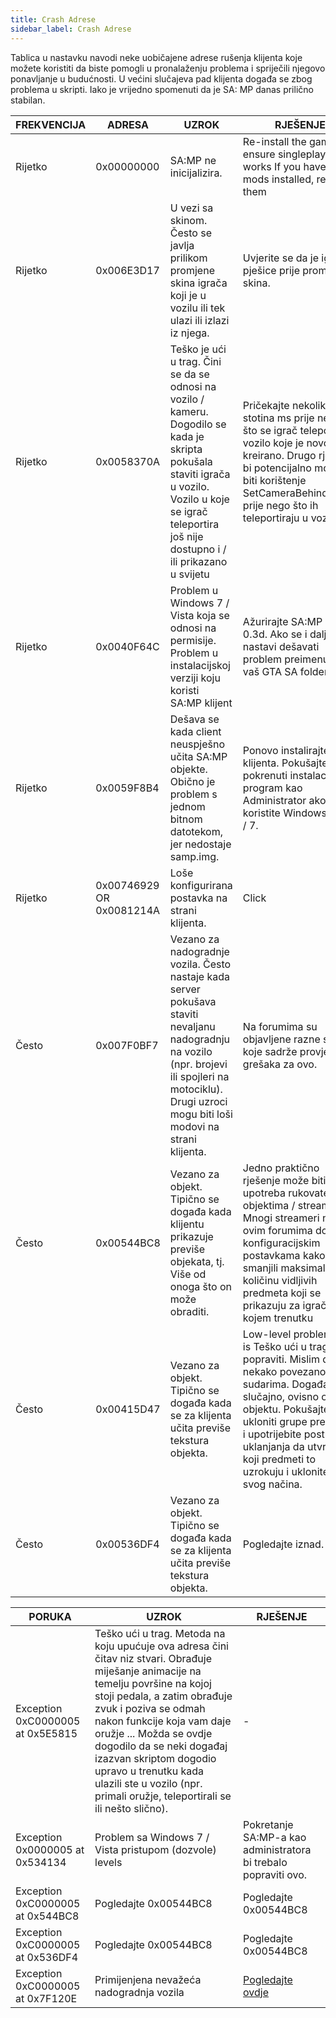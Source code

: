 ```yaml
---
title: Crash Adrese
sidebar_label: Crash Adrese
---
```


Tablica u nastavku navodi neke uobičajene adrese rušenja klijenta koje možete koristiti da biste pomogli u pronalaženju problema i spriječili njegovo ponavljanje u budućnosti. U većini slučajeva pad klijenta događa se zbog problema u skripti. Iako je vrijedno spomenuti da je SA: MP danas prilično stabilan.

| FREKVENCIJA | ADRESA                  | UZROK                                                                                                                                                                                                                      | RJEŠENJE                                                                                                                                                                                                                                                                             |
| --------- | ------------------------ | -------------------------------------------------------------------------------------------------------------------------------------------------------------------------------------------------------------------------- | ------------------------------------------------------------------------------------------------------------------------------------------------------------------------------------------------------------------------------------------------------------------------------------ |
| Rijetko      | 0x00000000               | SA:MP ne inicijalizira.                                                                                                                                                                                                 | Re-install the game, ensure singleplayer works If you have any mods installed, remove them                                                                                                                                                                                           |
| Rijetko      | 0x006E3D17               | U vezi sa skinom. Često se javlja prilikom promjene skina igrača koji je u vozilu ili tek ulazi ili izlazi iz njega.                                                                                                     | Uvjerite se da je igrač pješice prije promjene skina.                                                                                                                                                                                                                           |
| Rijetko      | 0x0058370A               | Teško je ući u trag. Čini se da se odnosi na vozilo / kameru. Dogodilo se kada je skripta pokušala staviti igrača u vozilo. Vozilo u koje se igrač teleportira još nije dostupno i / ili prikazano u svijetu | Pričekajte nekoliko stotina ms prije nego što se igrač teleportira u vozilo koje je novo kreirano. Drugo rješenje bi potencijalno moglo biti korištenje SetCameraBehindPlayer prije nego što ih teleportiraju u vozilo. |
| Rijetko      | 0x0040F64C               | Problem u Windows 7 / Vista koja se odnosi na permisije. Problem u instalacijskoj verziji koju koristi SA:MP klijent                                                                                                            | Ažurirajte SA:MP na 0.3d. Ako se i dalje nastavi dešavati problem preimenujte vaš GTA SA folder.                                                                                                                                                                                                                |
| Rijetko      | 0x0059F8B4               | Dešava se kada client neuspješno učita SA:MP objekte. Obično je problem s jednom bitnom datotekom, jer nedostaje samp.img.                                                                                                  | Ponovo instalirajte klijenta. Pokušajte pokrenuti instalacijski program kao Administrator ako koristite Windows Vista / 7.                                                                                                                                                                                        |
| Rijetko      | 0x00746929 OR 0x0081214A | Loše konfigurirana postavka na strani klijenta.                                                                                                                                                                                      | Click                                                                                                                                                                                                                                                                                |
| Često  | 0x007F0BF7               | Vezano za nadogradnje vozila. Često nastaje kada server pokušava staviti nevaljanu nadogradnju na vozilo (npr. brojevi ili spojleri na motociklu). Drugi uzroci mogu biti loši modovi na strani klijenta.                         | Na forumima su objavljene razne skripte koje sadrže provjeru grešaka za ovo.                                                                                                                                                                                      |
| Često  | 0x00544BC8               | Vezano za objekt. Tipično se događa kada klijentu prikazuje previše objekata, tj. Više od onoga što on može obraditi.                                                                                                      | Jedno praktično rješenje može biti upotreba rukovatelja objektima / streamera. Mnogi streameri na ovim forumima dolaze s konfiguracijskim postavkama kako bi smanjili maksimalnu količinu vidljivih predmeta koji se prikazuju za igrač u bilo kojem trenutku                                                            |
| Često  | 0x00415D47               | Vezano za objekt. Tipično se događa kada se za klijenta učita previše tekstura objekta.                                                                                                                                  | Low-level problem that is Teško ući u trag i popraviti. Mislim da je to nekako povezano sa sudarima. Događa se slučajno, ovisno o objektu. Pokušajte ukloniti grupe predmeta i upotrijebite postupak uklanjanja da utvrdite koji predmeti to uzrokuju i uklonite ih iz svog načina. |
| Često  | 0x00536DF4               | Vezano za objekt. Tipično se događa kada se za klijenta učita previše tekstura objekta.                                                                                                                                  | Pogledajte iznad.                                                                                                                                                                                                                                                                           |

| PORUKA                          | UZROK                                                                                                                                                                                                                                                                                                                                                                                                                                               | RJEŠENJE                                         |
| -------------------------------- | --------------------------------------------------------------------------------------------------------------------------------------------------------------------------------------------------------------------------------------------------------------------------------------------------------------------------------------------------------------------------------------------------------------------------------------------------- | ------------------------------------------------ |
| Exception 0xC0000005 at 0x5E5815 | Teško ući u trag. Metoda na koju upućuje ova adresa čini čitav niz stvari. Obrađuje miješanje animacije na temelju površine na kojoj stoji pedala, a zatim obrađuje zvuk i poziva se odmah nakon funkcije koja vam daje oružje ... Možda se ovdje dogodilo da se neki događaj izazvan skriptom dogodio upravo u trenutku kada ulazili ste u vozilo (npr. primali oružje, teleportirali se ili nešto slično). | -                                                |
| Exception 0x0000005 at 0x534134  | Problem sa Windows 7 / Vista pristupom (dozvole) levels                                                                                                                                                                                                                                                                                                                                                                                                          | Pokretanje SA:MP-a kao administratora bi trebalo popraviti ovo. |
| Exception 0xC0000005 at 0x544BC8 | Pogledajte 0x00544BC8                                                                                                                                                                                                                                                                                                                                                                                                                                      | Pogledajte 0x00544BC8                                   |
| Exception 0xC0000005 at 0x536DF4 | Pogledajte 0x00544BC8                                                                                                                                                                                                                                                                                                                                                                                                                                      | Pogledajte 0x00544BC8                                   |
| Exception 0xC0000005 at 0x7F120E | Primijenjena nevažeća nadogradnja vozila                                                                                                                                                                                                                                                                                                                                                                                                                      | [Pogledajte ovdje](CommonIssues)                         |
